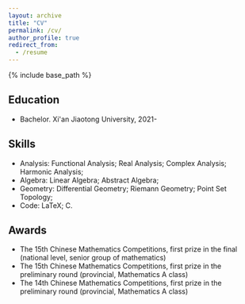 ```yaml
---
layout: archive
title: "CV"
permalink: /cv/
author_profile: true
redirect_from:
  - /resume
---
```


{% include base_path %}

## Education

* Bachelor. Xi'an Jiaotong University, 2021-

## Skills

* Analysis: Functional Analysis; Real Analysis; Complex Analysis; Harmonic Analysis;
* Algebra: Linear Algebra; Abstract Algebra;
* Geometry: Differential Geometry; Riemann Geometry; Point Set Topology;
* Code: LaTeX; C.

## Awards


* The 15th Chinese Mathematics Competitions, first prize in the final (national level, senior group of mathematics) 
* The 15th Chinese Mathematics Competitions, first prize in the preliminary round (provincial, Mathematics A class)
* The 14th Chinese Mathematics Competitions, first prize in the preliminary round (provincial, Mathematics A class)

